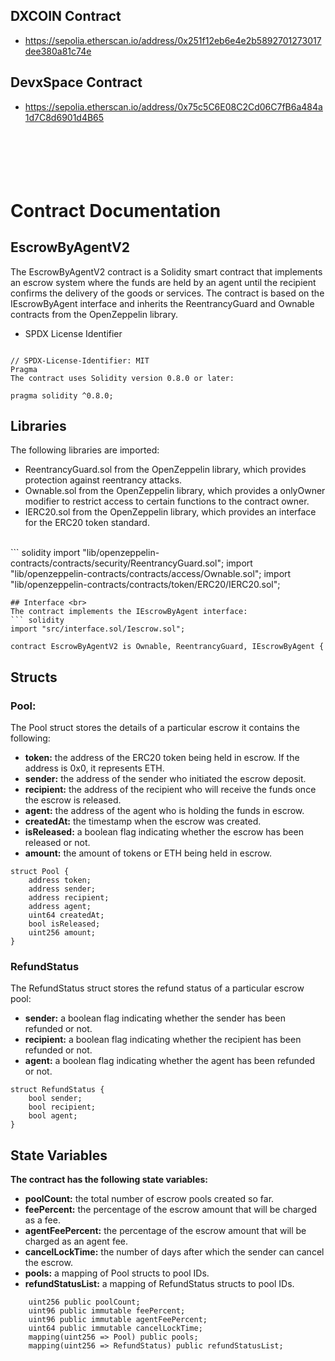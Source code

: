 ## DXCOIN Contract

-  https://sepolia.etherscan.io/address/0x251f12eb6e4e2b5892701273017dee380a81c74e

## DevxSpace Contract

-  https://sepolia.etherscan.io/address/0x75c5C6E08C2Cd06C7fB6a484a1d7C8d6901d4B65
<br><br>
<br><br>
<br><br>


# **Contract Documentation**
## EscrowByAgentV2
The EscrowByAgentV2 contract is a Solidity smart contract that implements an escrow system where the funds are held by an agent until the recipient confirms the delivery of the goods or services. The contract is based on the IEscrowByAgent interface and inherits the ReentrancyGuard and Ownable contracts from the OpenZeppelin library.
<br>
- SPDX License Identifier
``` solidity

// SPDX-License-Identifier: MIT
Pragma
The contract uses Solidity version 0.8.0 or later:
```

``` solidity
pragma solidity ^0.8.0;

```
## Libraries <br>
The following libraries are imported:

- ReentrancyGuard.sol from the OpenZeppelin library, which provides protection against reentrancy attacks.
- Ownable.sol from the OpenZeppelin library, which provides a onlyOwner modifier to restrict access to certain functions to the contract owner.
- IERC20.sol from the OpenZeppelin library, which provides an interface for the ERC20 token standard.
<br>
``` solidity
import "lib/openzeppelin-contracts/contracts/security/ReentrancyGuard.sol";
import "lib/openzeppelin-contracts/contracts/access/Ownable.sol";
import "lib/openzeppelin-contracts/contracts/token/ERC20/IERC20.sol";

```
## Interface <br>
The contract implements the IEscrowByAgent interface:
``` solidity
import "src/interface.sol/Iescrow.sol";

contract EscrowByAgentV2 is Ownable, ReentrancyGuard, IEscrowByAgent {
```
## Structs <br>
### Pool:
The Pool struct stores the details of a particular escrow
it contains the following:
- **token:** the address of the ERC20 token being held in escrow. If the address is 0x0, it represents ETH.
- **sender:** the address of the sender who initiated the escrow deposit.
- **recipient:** the address of the recipient who will receive the funds once the escrow is released.
- **agent:** the address of the agent who is holding the funds in escrow.
- **createdAt:** the timestamp when the escrow was created.
- **isReleased:** a boolean flag indicating whether the escrow has been released or not.
- **amount:** the amount of tokens or ETH being held in escrow.
```solidity
struct Pool {
    address token;
    address sender;
    address recipient;
    address agent;
    uint64 createdAt;
    bool isReleased;
    uint256 amount;
}
```
### RefundStatus
The RefundStatus struct stores the refund status of a particular escrow pool:

- **sender:** a boolean flag indicating whether the sender has been refunded or not.
- **recipient:** a boolean flag indicating whether the recipient has been refunded or not.
- **agent:** a boolean flag indicating whether the agent has been refunded or not.

```solidity
struct RefundStatus {
    bool sender;
    bool recipient;
    bool agent;
}
```
## State Variables
**The contract has the following state variables:**

- **poolCount:** the total number of escrow pools created so far.
- **feePercent:** the percentage of the escrow amount that will be charged as a fee.
- **agentFeePercent:** the percentage of the escrow amount that will be charged as an agent fee.
- **cancelLockTime:** the number of days after which the sender can cancel the escrow.
- **pools:** a mapping of Pool structs to pool IDs.
- **refundStatusList:** a mapping of RefundStatus structs to pool IDs.
```solidity
    uint256 public poolCount;
    uint96 public immutable feePercent;
    uint96 public immutable agentFeePercent;
    uint64 public immutable cancelLockTime;
    mapping(uint256 => Pool) public pools;
    mapping(uint256 => RefundStatus) public refundStatusList;
```
